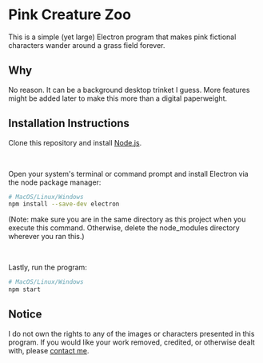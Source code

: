 # Pink Creature Zoo

This is a simple (yet large) Electron program that makes pink fictional characters wander around a grass field forever.

## Why

No reason. It can be a background desktop trinket I guess. More features might be added later to make this more than a digital paperweight. 

## Installation Instructions

Clone this repository and install [Node.js](https://nodejs.org/en).

<br>

Open your system's terminal or command prompt and install Electron via the node package manager:
```bash
# MacOS/Linux/Windows
npm install --save-dev electron
```
(Note: make sure you are in the same directory as this project when you execute this command. Otherwise, delete the node_modules directory wherever you ran this.)

<br>

Lastly, run the program:
```bash
# MacOS/Linux/Windows
npm start
```

## Notice

I do not own the rights to any of the images or characters presented in this program. If you would like your work removed, credited, or otherwise dealt with, please [contact me](https://bahster1.github.io/about).